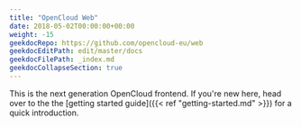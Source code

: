 ```yaml
---
title: "OpenCloud Web"
date: 2018-05-02T00:00:00+00:00
weight: -15
geekdocRepo: https://github.com/opencloud-eu/web
geekdocEditPath: edit/master/docs
geekdocFilePath: _index.md
geekdocCollapseSection: true
---
```


This is the next generation OpenCloud frontend. 
If you're new here, head over to the the [getting started guide]({{< ref "getting-started.md" >}}) for a quick introduction.
